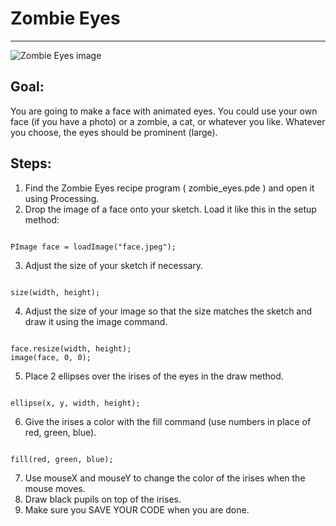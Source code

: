 

# Zombie Eyes

<hr/>
<img alt="Zombie Eyes image" src="http://level0.jointheleague.org/modules/Mod1Recipes/images/zombieEyes.png       "/>

## Goal:

You are going to make a face with animated eyes. You could use your own face (if you have a photo) or a zombie, a cat, or whatever you like. Whatever you choose, the eyes should be prominent (large).

## Steps:

1. Find the Zombie Eyes recipe program ( zombie_eyes.pde ) and open it using Processing.
2. Drop the image of a face onto your sketch. Load it like this in the setup method:
```

PImage face = loadImage("face.jpeg");
```
3. Adjust the size of your sketch if necessary.
```

size(width, height);
```
4. Adjust the size of your image so that the size matches the sketch and draw it using the image command.
```

face.resize(width, height);
image(face, 0, 0);
```
5. Place 2 ellipses over the irises of the eyes in the draw method.
```

ellipse(x, y, width, height);
```
6. Give the irises a color with the fill command (use numbers in place of red, green, blue).
```

fill(red, green, blue);
```
7. Use mouseX and mouseY to change the color of the irises when the mouse moves.
8. Draw black pupils on top of the irises.
9. Make sure you SAVE YOUR CODE when you are done.



